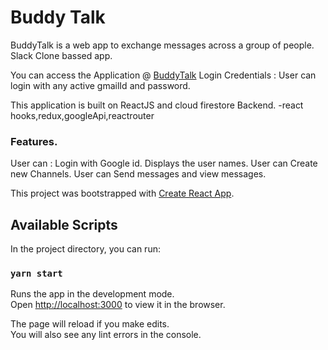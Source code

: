 # Buddy Talk

BuddyTalk is a web app to exchange messages across a group of people.  Slack Clone bassed app. 

You can access the Application @ [BuddyTalk](https://buddytalk-b333.web.app)
Login Credentials : User can login with any active gmailId and password. 

This application is built on ReactJS and cloud firestore Backend.
-react hooks,redux,googleApi,reactrouter 

### Features.
User can :
Login with Google id. 
Displays the user names.
User can Create new Channels. 
User can Send messages and view messages. 

This project was bootstrapped with [Create React App](https://github.com/facebook/create-react-app).

## Available Scripts

In the project directory, you can run:

### `yarn start`

Runs the app in the development mode.\
Open [http://localhost:3000](http://localhost:3000) to view it in the browser.

The page will reload if you make edits.\
You will also see any lint errors in the console.


